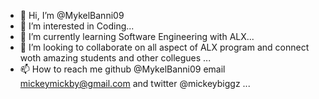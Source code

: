 - 👋 Hi, I’m @MykelBanni09
- 👀 I’m interested in Coding...
- 🌱 I’m currently learning Software Engineering with ALX...
- 💞️ I’m looking to collaborate on all aspect of ALX program and connect woth amazing students and other collegues ...
- 📫 How to reach me  github @MykelBanni09 email mickeymickby@gmail.com and twitter @mickeybiggz ...

<!---
MykelBanni09/MykelBanni09 is a ✨ special ✨ repository because its `README.md` (this file) appears on your GitHub profile.
You can click the Preview link to take a look at your changes.
--->

